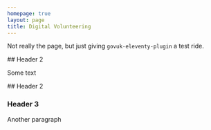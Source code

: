 ```yaml
---
homepage: true
layout: page
title: Digital Volunteering
---
```


Not really the page, but just giving `govuk-eleventy-plugin` a test ride.

## Header 2

Some text

## Header 2

### Header 3

Another paragraph
